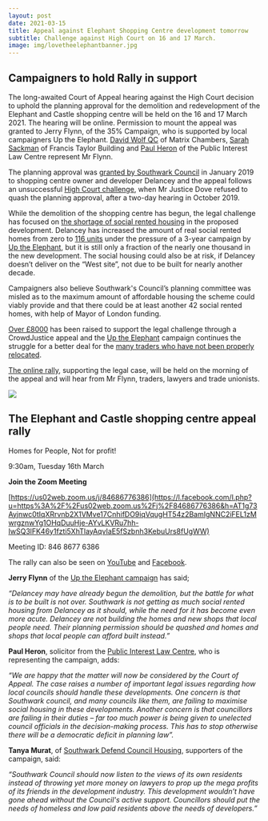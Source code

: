 ```yaml
---
layout: post
date: 2021-03-15
title: Appeal against Elephant Shopping Centre development tomorrow
subtitle: Challenge against High Court on 16 and 17 March.
image: img/lovetheelephantbanner.jpg
---
```


## Campaigners to hold Rally in support

The long-awaited Court of Appeal hearing against the High Court decision to uphold the planning approval for the demolition and redevelopment of the Elephant and Castle shopping centre will be held on the 16 and 17 March 2021.  The hearing will be online. Permission to mount the appeal was granted to Jerry Flynn, of the 35% Campaign, who is supported by local campaigners Up the Elephant. [David Wolf QC](https://www.matrixlaw.co.uk/member/david-wolfe/) of Matrix Chambers, [Sarah Sackman](https://www.ftbchambers.co.uk/barristers/sarah-sackman) of Francis Taylor Building and [Paul Heron](https://www.pilc.org.uk/paul-heron/) of the Public Interest Law Centre represent Mr Flynn.

The planning approval was [granted by Southwark Council](https://35percent.org/2018-07-09-delancey/) in January 2019 to shopping centre owner and developer Delancey and the appeal follows an unsuccessful [High Court challenge](https://35percent.org/2019-10-17-day-of-decision-for-elephant-shopping-centre/), when Mr Justice Dove refused to quash the planning approval, after a two-day hearing in October 2019. 
 
While the demolition of the shopping centre has begun, the legal challenge has focused on [the shortage of social rented housing](https://35percent.org/2019-07-03-why-we-are-challenging-elephant-and-castle-plans-in-court/) in the proposed development. Delancey has increased the amount of real social rented homes from zero to [116 units](http://35percent.org/shopping-centre/) under the pressure of a 3-year campaign by [Up the Elephant](https://twitter.com/UpTheElephant_?ref_src=twsrc%5Egoogle%7Ctwcamp%5Eserp%7Ctwgr%5Eauthor), but it is still only a fraction of the nearly one thousand in the new development.  The social housing could also be at risk, if Delancey doesn’t deliver on the “West site”, not due to be built for nearly another decade.

Campaigners also believe Southwark's Council’s planning committee was misled as to the maximum amount of affordable housing the scheme could viably provide and that there could be at least another 42 social rented homes, with help of Mayor of London funding.

[Over £8000](https://www.crowdjustice.com/case/stop-the-elephant-shopping-centre-destruction/) has been raised to support the legal challenge through a CrowdJustice appeal and the  [Up the Elephant](https://twitter.com/UpTheElephant_?ref_src=twsrc%5Egoogle%7Ctwcamp%5Eserp%7Ctwgr%5Eauthor) campaign continues the struggle for a better deal for the [many traders who have not been properly relocated](https://latinelephant.org/public-statement-on-traders-without-relocation/).

[The online rally](https://www.facebook.com/events/436632110919121/), supporting the legal case, will be held on the morning of the appeal and will hear from Mr Flynn, traders, lawyers and trade unionists.

![](http://35percent.org/img/lovetheelephantbanner.jpg)

## The Elephant and Castle shopping centre appeal rally

Homes for People, Not for profit!

9:30am, Tuesday 16th March

**Join the Zoom Meeting**

[https://us02web.zoom.us/j/84686776386](https://l.facebook.com/l.php?u=https%3A%2F%2Fus02web.zoom.us%2Fj%2F84686776386&h=AT1g73Ayjnwc0tIqXRrvnb2X1VMve17CnhifDO9iqVqugHT54z2BamIgNNC2iFEL1zMwrgznwYg1OHqDuuHje-AYvLKVRu7hh-IwSQ3lFK46y1fzti5XhTlayAqvIaE5fSzbnh3KebuUrs8fUgWW)

Meeting ID: 846 8677 6386

The rally can also be seen on [YouTube](https://www.youtube.com/channel/UC9CglAW9ta6SGNyYvoQtHsg) and [Facebook](https://www.facebook.com/UpTheElephant/).

**Jerry Flynn** of the [Up the Elephant campaign](https://twitter.com/UpTheElephant_?ref_src=twsrc%5Egoogle%7Ctwcamp%5Eserp%7Ctwgr%5Eauthor) has said;

_“Delancey may have already begun the demolition, but the battle for what is to be built is not over.  Southwark is not getting as much social rented housing from Delancey as it should, while the need for it has become even more acute.  Delancey are not building the homes and new shops that local people need. Their planning permission should be quashed and homes and shops that local people can afford built instead.”_

**Paul Heron**, solicitor from the [Public Interest Law Centre](https://www.pilc.org.uk/paul-heron/), who is representing the campaign, adds:

_“We are happy that the matter will now be considered by the Court of Appeal. The case raises a number of important legal issues regarding how local councils should handle these developments. One concern is that Southwark council, and many councils like them, are failing to maximise social housing in these developments. Another concern is that councillors are failing in their duties – far too much power is being given to unelected council officials in the decision-making process. This has to stop otherwise there will be a democratic deficit in planning law”._

**Tanya Murat**, of [Southwark Defend Council Housing](https://www.facebook.com/southwarkdch/), supporters of the campaign, said:

_“Southwark Council should now listen to the views of its own residents instead of throwing yet more money on lawyers to prop up the mega profits of its friends in the development industry. This development wouldn’t have gone ahead without the Council's active support. Councillors should put the needs of homeless and low paid residents above the needs of developers.”_
